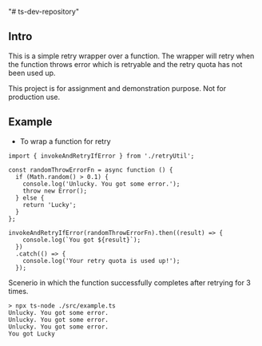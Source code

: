 "# ts-dev-repository" 

## Intro

This is a simple retry wrapper over a function. The wrapper will retry when the function throws error which is retryable and the retry quota has not been used up. 

This project is for assignment and demonstration purpose. Not for production use.

## Example

* To wrap a function for retry

```
import { invokeAndRetryIfError } from './retryUtil';

const randomThrowErrorFn = async function () {
  if (Math.random() > 0.1) {
    console.log('Unlucky. You got some error.');
    throw new Error();
  } else {
    return 'Lucky';
  }
};

invokeAndRetryIfError(randomThrowErrorFn).then((result) => {
    console.log(`You got ${result}`);
  })
  .catch(() => {
    console.log('Your retry quota is used up!');
  });
```

Scenerio in which the function successfully completes after retrying for 3 times.

```
> npx ts-node ./src/example.ts
Unlucky. You got some error.
Unlucky. You got some error.
Unlucky. You got some error.
You got Lucky
```